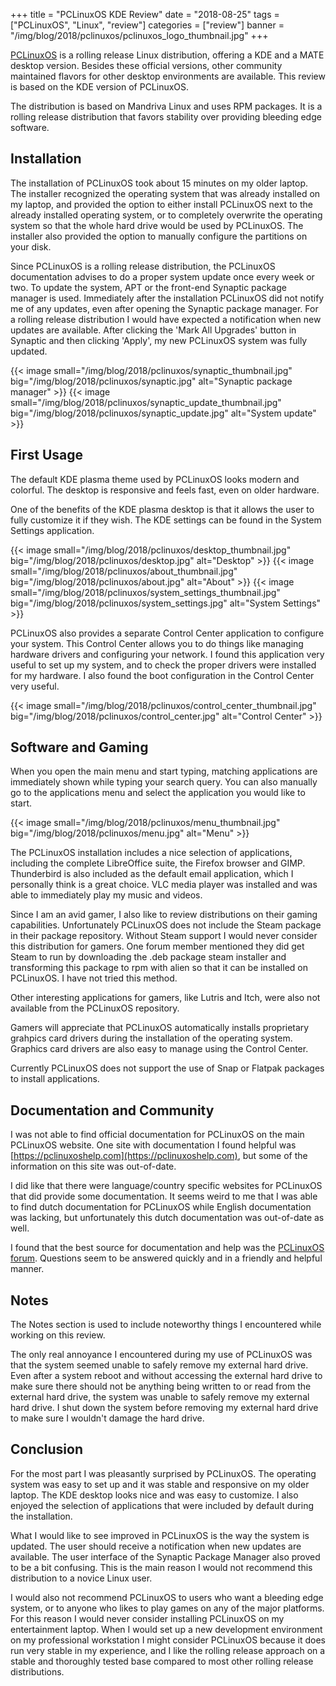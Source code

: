 +++
title = "PCLinuxOS KDE Review"
date = "2018-08-25"
tags = ["PCLinuxOS", "Linux", "review"]
categories = ["review"]
banner = "/img/blog/2018/pclinuxos/pclinuxos_logo_thumbnail.jpg" 
+++

[PCLinuxOS](https://www.pclinuxos.com/) is a rolling release Linux distribution, offering a KDE and a MATE desktop version. Besides these official versions, other community maintained flavors for other desktop environments are available. This review is based on the KDE version of PCLinuxOS.

The distribution is based on Mandriva Linux and uses RPM packages. It is a rolling release distribution that favors stability over providing bleeding edge software. 
<!--more-->
## Installation

The installation of PCLinuxOS took about 15 minutes on my older laptop. The installer recognized the operating system that was already installed on my laptop, and provided the option to either install PCLinuxOS next to the already installed operating system, or to completely overwrite the operating system so that the whole hard drive would be used by PCLinuxOS. The installer also provided the option to manually configure the partitions on your disk.

Since PCLinuxOS is a rolling release distribution, the PCLinuxOS documentation advises to do a proper system update once every week or two. To update the system, APT or the front-end Synaptic package manager is used. Immediately after the installation PCLinuxOS did not notify me of any updates, even after opening the Synaptic package manager. For a rolling release distribution I would have expected a notification when new updates are available. After clicking the 'Mark All Upgrades' button in Synaptic and then clicking 'Apply', my new PCLinuxOS system was fully updated.

{{< image small="/img/blog/2018/pclinuxos/synaptic_thumbnail.jpg" big="/img/blog/2018/pclinuxos/synaptic.jpg" alt="Synaptic package manager" >}}
{{< image small="/img/blog/2018/pclinuxos/synaptic_update_thumbnail.jpg" big="/img/blog/2018/pclinuxos/synaptic_update.jpg" alt="System update" >}}

## First Usage

The default KDE plasma theme used by PCLinuxOS looks modern and colorful. The desktop is responsive and feels fast, even on older hardware. 

One of the benefits of the KDE plasma desktop is that it allows the user to fully customize it if they wish. The KDE settings can be found in the System Settings application.

{{< image small="/img/blog/2018/pclinuxos/desktop_thumbnail.jpg" big="/img/blog/2018/pclinuxos/desktop.jpg" alt="Desktop" >}}
{{< image small="/img/blog/2018/pclinuxos/about_thumbnail.jpg" big="/img/blog/2018/pclinuxos/about.jpg" alt="About" >}}
{{< image small="/img/blog/2018/pclinuxos/system_settings_thumbnail.jpg" big="/img/blog/2018/pclinuxos/system_settings.jpg" alt="System Settings" >}}

PCLinuxOS also provides a separate Control Center application to configure your system. This Control Center allows you to do things like managing hardware drivers and configuring your network. I found this application very useful to set up my system, and to check the proper drivers were installed for my hardware. I also found the boot configuration in the Control Center very useful. 

{{< image small="/img/blog/2018/pclinuxos/control_center_thumbnail.jpg" big="/img/blog/2018/pclinuxos/control_center.jpg" alt="Control Center" >}}

## Software and Gaming

When you open the main menu and start typing, matching applications are immediately shown while typing your search query. You can also manually go to the applications menu and select the application you would like to start. 

{{< image small="/img/blog/2018/pclinuxos/menu_thumbnail.jpg" big="/img/blog/2018/pclinuxos/menu.jpg" alt="Menu" >}}

The PCLinuxOS installation includes a nice selection of applications, including the complete LibreOffice suite, the Firefox browser and GIMP. Thunderbird is also included as the default email application, which I personally think is a great choice. VLC media player was installed and was able to immediately play my music and videos.

Since I am an avid gamer, I also like to review distributions on their gaming capabilities. Unfortunately PCLinuxOS does not include the Steam package in their package repository. Without Steam support I would never consider this distribution for gamers. One forum member mentioned they did get Steam to run by downloading the .deb package steam installer and transforming this package to rpm with alien so that it can be installed on PCLinuxOS. I have not tried this method. 

Other interesting applications for gamers, like Lutris and Itch, were also not available from the PCLinuxOS repository. 

Gamers will appreciate that PCLinuxOS automatically installs proprietary grahpics card drivers during the installation of the operating system. Graphics card drivers are also easy to manage using the Control Center.

Currently PCLinuxOS does not support the use of Snap or Flatpak packages to install applications. 

## Documentation and Community

I was not able to find official documentation for PCLinuxOS on the main PCLinuxOS website. One site with documentation I found helpful was [https://pclinuxoshelp.com](https://pclinuxoshelp.com), but some of the information on this site was out-of-date.

I did like that there were language/country specific websites for PCLinuxOS that did provide some documentation. It seems weird to me that I was able to find dutch documentation for PCLinuxOS while English documentation was lacking, but unfortunately this dutch documentation was out-of-date as well.

I found that the best source for documentation and help was the [PCLinuxOS forum](https://www.pclinuxos.com). Questions seem to be answered quickly and in a friendly and helpful manner. 

## Notes

The Notes section is used to include noteworthy things I encountered while working on this review.

The only real annoyance I encountered during my use of PCLinuxOS was that the system seemed unable to safely remove my external hard drive. Even after a system reboot and without accessing the external hard drive to make sure there should not be anything being written to or read from the external hard drive, the system was unable to safely remove my external hard drive. I shut down the system before removing my external hard drive to make sure I wouldn't damage the hard drive. 

## Conclusion

For the most part I was pleasantly surprised by PCLinuxOS. The operating system was easy to set up and it was stable and responsive on my older laptop. The KDE desktop looks nice and was easy to customize. I also enjoyed the selection of applications that were included by default during the installation. 

What I would like to see improved in PCLinuxOS is the way the system is updated. The user should receive a notification when new updates are available. The user interface of the Synaptic Package Manager also proved to be a bit confusing. This is the main reason I would not recommend this distribution to a novice Linux user. 

I would also not recommend PCLinuxOS to users who want a bleeding edge system, or to anyone who likes to play games on any of the major platforms. For this reason I would never consider installing PCLinuxOS on my entertainment laptop. When I would set up a new development environment on my professional workstation I might consider PCLinuxOS because it does run very stable in my experience, and I like the rolling release approach on a stable and thoroughly tested base compared to most other rolling release distributions.